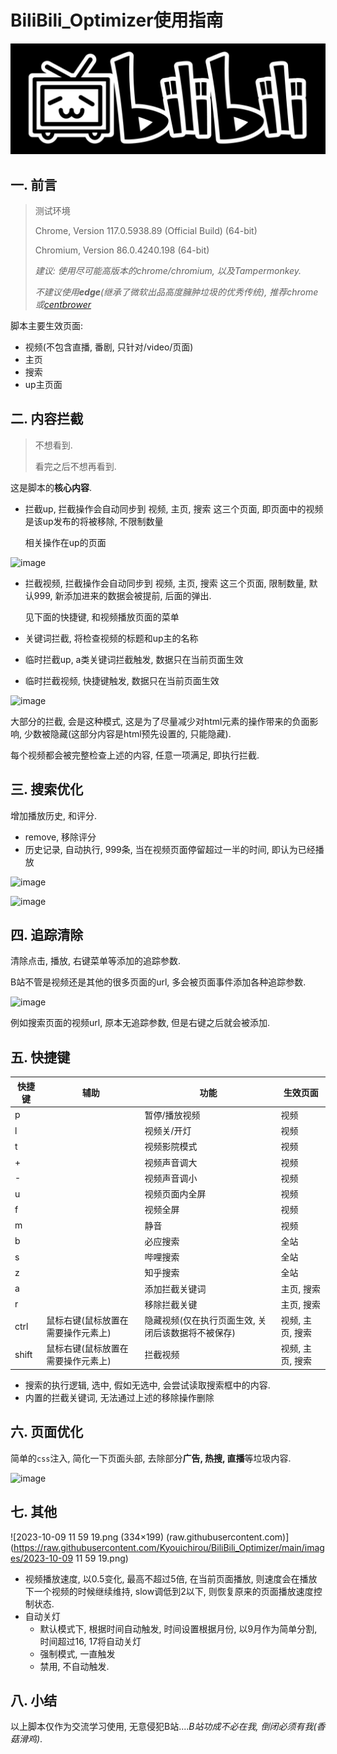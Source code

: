 # BiliBili_Optimizer使用指南

![x](https://github.com/Kyouichirou/BiliBili_Optimizer/blob/main/images/t0150e030dee399c1a0.jpg?raw=true)

## 一. 前言

> 测试环境
>
> Chrome, Version 117.0.5938.89 (Official Build) (64-bit)
>
> Chromium, Version 86.0.4240.198 (64-bit)
>
> *建议: 使用尽可能高版本的chrome/chromium, 以及Tampermonkey.*
>
> *不建议使用**edge**(继承了微软出品高度臃肿垃圾的优秀传统), 推荐chrome或[centbrower](https://www.centbrowser.cn/)*

脚本主要生效页面: 

- 视频(不包含直播, 番剧, 只针对/video/页面)
- 主页
- 搜索
- up主页面

<!--more-->

## 二. 内容拦截

> 不想看到.
>
> 看完之后不想再看到.

这是脚本的**核心内容**.

- 拦截up, 拦截操作会自动同步到 视频, 主页, 搜索 这三个页面, 即页面中的视频是该up发布的将被移除, 不限制数量

  相关操作在up的页面

![image](https://github.com/Kyouichirou/BiliBili_Optimizer/assets/64763483/4f97d5a7-31dd-498e-bcd5-a9c69a26ba55)


- 拦截视频, 拦截操作会自动同步到 视频, 主页, 搜索 这三个页面, 限制数量, 默认999, 新添加进来的数据会被提前, 后面的弹出.

  见下面的快捷键, 和视频播放页面的菜单

- 关键词拦截, 将检查视频的标题和up主的名称

- 临时拦截up, a类关键词拦截触发, 数据只在当前页面生效

- 临时拦截视频, 快捷键触发, 数据只在当前页面生效

![image](https://github.com/Kyouichirou/BiliBili_Optimizer/assets/64763483/5449d4d3-5b98-4f96-8de0-4ce7ae7a1021)


大部分的拦截, 会是这种模式, 这是为了尽量减少对html元素的操作带来的负面影响, 少数被隐藏(这部分内容是html预先设置的, 只能隐藏).

每个视频都会被完整检查上述的内容, 任意一项满足, 即执行拦截.

## 三. 搜索优化

增加播放历史, 和评分.

- remove, 移除评分
- 历史记录, 自动执行, 999条, 当在视频页面停留超过一半的时间, 即认为已经播放

![image](https://github.com/Kyouichirou/BiliBili_Optimizer/assets/64763483/ecf0ea7b-5b08-4af3-96b0-c973812e3b73)

![image](https://github.com/Kyouichirou/BiliBili_Optimizer/assets/64763483/3382bac5-0de1-48c1-a531-6e565fb0bf4d)


## 四. 追踪清除

清除点击, 播放, 右键菜单等添加的追踪参数.

B站不管是视频还是其他的很多页面的url, 多会被页面事件添加各种追踪参数.

![image](https://github.com/Kyouichirou/BiliBili_Optimizer/assets/64763483/f7a366c4-0a22-4445-8d76-dbc340eccfcd)


例如搜索页面的视频url, 原本无追踪参数, 但是右键之后就会被添加.

## 五. 快捷键

| 快捷键 | 辅助                               | 功能                                               | 生效页面         |
| ------ | ---------------------------------- | -------------------------------------------------- | ---------------- |
| p      |                                    | 暂停/播放视频                                      | 视频             |
| l      |                                    | 视频关/开灯                                        | 视频             |
| t      |                                    | 视频影院模式                                       | 视频             |
| +      |                                    | 视频声音调大                                       | 视频             |
| -      |                                    | 视频声音调小                                       | 视频             |
| u      |                                    | 视频页面内全屏                                     | 视频             |
| f      |                                    | 视频全屏                                           | 视频             |
| m      |                                    | 静音                                               | 视频             |
| b      |                                    | 必应搜索                                           | 全站             |
| s      |                                    | 哔哩搜索                                           | 全站             |
| z      |                                    | 知乎搜索                                           | 全站             |
| a      |                                    | 添加拦截关键词                                     | 主页, 搜索       |
| r      |                                    | 移除拦截关键                                       | 主页, 搜索       |
| ctrl   | 鼠标右键(鼠标放置在需要操作元素上) | 隐藏视频(仅在执行页面生效, 关闭后该数据将不被保存) | 视频, 主页, 搜索 |
| shift  | 鼠标右键(鼠标放置在需要操作元素上) | 拦截视频                                           | 视频, 主页, 搜索 |

- 搜索的执行逻辑, 选中, 假如无选中, 会尝试读取搜索框中的内容.
- 内置的拦截关键词, 无法通过上述的移除操作删除

## 六. 页面优化

简单的`css`注入, 简化一下页面头部, 去除部分**广告, 热搜, 直播**等垃圾内容.

![image](https://github.com/Kyouichirou/BiliBili_Optimizer/assets/64763483/e95639ee-09cb-40d9-b549-ee27c5964d79)

## 七. 其他

![2023-10-09 11 59 19.png (334×199) (raw.githubusercontent.com)](https://raw.githubusercontent.com/Kyouichirou/BiliBili_Optimizer/main/images/2023-10-09 11 59 19.png)

- 视频播放速度, 以0.5变化, 最高不超过5倍, 在当前页面播放, 则速度会在播放下一个视频的时候继续维持, slow调低到2以下, 则恢复原来的页面播放速度控制状态.
- 自动关灯
  - 默认模式下, 根据时间自动触发, 时间设置根据月份, 以9月作为简单分割, 时间超过16, 17将自动关灯
  - 强制模式, 一直触发
  - 禁用, 不自动触发.

## 八. 小结

以上脚本仅作为交流学习使用, 无意侵犯B站....*B站功成不必在我, 倒闭必须有我(香菇滑鸡)*.
